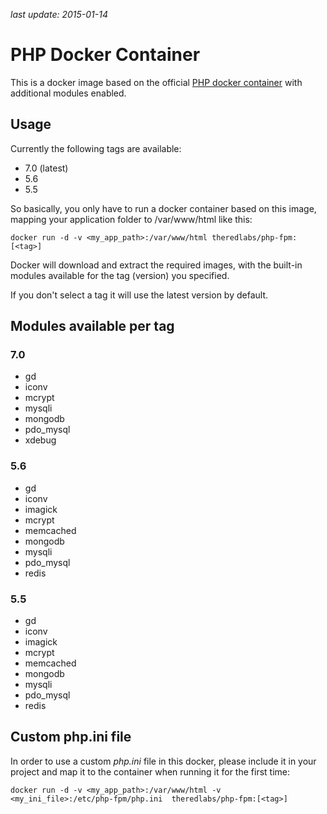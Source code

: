 *last update: 2015-01-14*

# PHP Docker Container

This is a docker image based on the official [PHP docker container](https://hub.docker.com/_/php/) with additional modules enabled.

## Usage

Currently the following tags are available:

* 7.0 (latest)
* 5.6
* 5.5

So basically, you only have to run a docker container based on this image, mapping your application folder to /var/www/html like this:

    docker run -d -v <my_app_path>:/var/www/html theredlabs/php-fpm:[<tag>]

Docker will download and extract the required images, with the built-in modules available for the tag (version) you specified.

If you don't select a tag it will use the latest version by default.

## Modules available per tag

### 7.0

* gd
* iconv
* mcrypt
* mysqli
* mongodb
* pdo_mysql
* xdebug

### 5.6

* gd
* iconv
* imagick
* mcrypt
* memcached
* mongodb
* mysqli
* pdo_mysql
* redis

### 5.5

* gd
* iconv
* imagick
* mcrypt
* memcached
* mongodb
* mysqli
* pdo_mysql
* redis

## Custom php.ini file

In order to use a custom *php.ini* file in this docker, please include it in your project and map it to the container when running it for the first time:

    docker run -d -v <my_app_path>:/var/www/html -v <my_ini_file>:/etc/php-fpm/php.ini  theredlabs/php-fpm:[<tag>]

